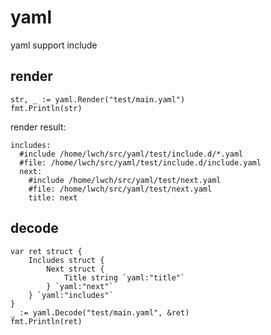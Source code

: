 # yaml

yaml support include

## render

    str, _ := yaml.Render("test/main.yaml")
    fmt.Println(str)

render result:

    includes:
      #include /home/lwch/src/yaml/test/include.d/*.yaml
      #file: /home/lwch/src/yaml/test/include.d/include.yaml
      next:
        #include /home/lwch/src/yaml/test/next.yaml
        #file: /home/lwch/src/yaml/test/next.yaml
        title: next

## decode

    var ret struct {
        Includes struct {
            Next struct {
                Title string `yaml:"title"`
            } `yaml:"next"`
        } `yaml:"includes"`
    }
    _ := yaml.Decode("test/main.yaml", &ret)
    fmt.Println(ret)